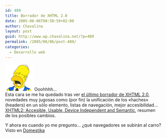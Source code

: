 ```yaml
---
id: 489
title: Borrador de XHTML 2.0
date: 2005-06-06T00:50:59+02:00
author: Chavalina
layout: post
guid: http://www.wp.chavalina.net/?p=489
permalink: /2005/06/06/post-489/
categories:
  - Desarrollo web
---
```

<img class="imgizqda" src="/imagenes/emoticonos/homer-mmm.jpg" alt="Mmmmm" /> Ooohhhh…  
Esta cara se me ha quedado tras ver <a href="http://www.w3.org/TR/xhtml2/" target="_blank">el &uacute;ltimo borrador de <acronym title="eXtended HyperText Markup Language">XHTML</acronym> 2.0</a>, novedades muy jugosas como (por fin) la unificación de los «haches» (headers) en un sólo elemento, listas de navegación, mejor accesibilidad…  
<a href="http://www.w3.org/2005/Talks/05-steven-xtech/" target="_blank">XHTML2: Accesible, Usable, Device Independent and Semantic</a>, resumen de los posibles cambios.

Y ahora es cuando yo me pregunto… &iquest;qué navegadores se subirán al carro?  
Visto en <a href="http://www.domestika.org/" target="_blank">Domestika</a>
